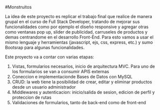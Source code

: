 #Monstruitos

La idea de este proyecto es replicar el trabajo final que realice de manera grupal en el curso de Full Stack Developer, tratando de mejorar sus funcionalidades como por ejemplo el diseño responsive y agregar otras como ventanas pop up, slider de publicidad, carruseles de productos y demas centrandome en el desarrollo Front-End. Para esto vamos a usar el mismo lenguaje y herramientas (javascript, ejs, css, express, etc.) y sumo Bootsrap para algunas funcionalidades.


Este proyecto va a contar con varias etapas:
1. Vistas, formularios necesarios, inicio de arquitectura MVC. Para uno de los formularios se van a consumir APIS externas
2. Coneccion e implementacionde Bases de Datos con MySQL
3. CRUD: la web tiene la posibilidad de crear, editar y eliminar productos desde un usuario administrador
4. Middlewares y autenticacion: inicio/salida de sesion, edicion de perfil y proteccion de rutas
5. Validaciones de formularios, tanto de back-end como de front-end

